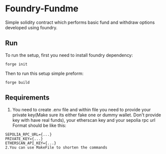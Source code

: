 # Foundry-Fundme

Simple solidity contract which performs basic fund and withdraw options developed using foundry.

## Run

To run the setup, first you need to install foundry dependency:

```
forge init
```
Then to run this setup simple preform:
```
forge build
```
## Requirements
1. You need to create .env file and within file you need to provide your private key(Make sure its either fake one or dummy wallet. Don't provide key with have real funds), your etherscan key and your sepolia rpc url
Format should be like this:
```
SEPOLIA_RPC_URL={...}
PRIVATE_KEY={...}
ETHERSCAN_API_KEY={...}
2.You can use MakeFile to shorten the commands
